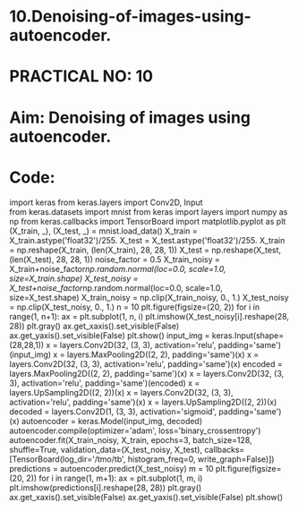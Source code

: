 # 10.Denoising-of-images-using-autoencoder.
# PRACTICAL NO: 10
# Aim: Denoising of images using autoencoder.
# Code:

import keras
from keras.layers import Conv2D, Input   
from keras.datasets import mnist
from keras import layers
import numpy as np
from keras.callbacks import TensorBoard
import matplotlib.pyplot as plt
(X_train, _), (X_test, _) = mnist.load_data()
X_train = X_train.astype('float32')/255.
X_test = X_test.astype('float32')/255.
X_train = np.reshape(X_train, (len(X_train), 28, 28, 1))
X_test = np.reshape(X_test, (len(X_test), 28, 28, 1))
noise_factor = 0.5
X_train_noisy = X_train+noise_factor*np.random.normal(loc=0.0, scale=1.0, size=X_train.shape)
X_test_noisy = X_test+noise_factor*np.random.normal(loc=0.0, scale=1.0, size=X_test.shape)
X_train_noisy = np.clip(X_train_noisy, 0., 1.)
X_test_noisy = np.clip(X_test_noisy, 0., 1.)
n = 10
plt.figure(figsize=(20, 2))
for i in range(1, n+1):
    ax = plt.subplot(1, n, i)
    plt.imshow(X_test_noisy[i].reshape(28, 28))
    plt.gray()
    ax.get_xaxis().set_visible(False)
    ax.get_yaxis().set_visible(False)
plt.show()
input_img = keras.Input(shape=(28,28,1))
x = layers.Conv2D(32, (3, 3), activation='relu', padding='same')(input_img)
x = layers.MaxPooling2D((2, 2), padding='same')(x)
x = layers.Conv2D(32, (3, 3), activation='relu', padding='same')(x)
encoded = layers.MaxPooling2D((2, 2), padding='same')(x)
x = layers.Conv2D(32, (3, 3), activation='relu', padding='same')(encoded)
x = layers.UpSampling2D((2, 2))(x)
x = layers.Conv2D(32, (3, 3), activation='relu', padding='same')(x)
x = layers.UpSampling2D((2, 2))(x)
decoded = layers.Conv2D(1, (3, 3), activation='sigmoid', padding='same')(x)
autoencoder = keras.Model(input_img, decoded)
autoencoder.compile(optimizer='adam', loss='binary_crossentropy')
autoencoder.fit(X_train_noisy, X_train, epochs=3, batch_size=128, shuffle=True, validation_data=(X_test_noisy, X_test), callbacks=[TensorBoard(log_dir='/tmo/tb', histogram_freq=0, write_graph=False)])
predictions = autoencoder.predict(X_test_noisy)
m = 10
plt.figure(figsize=(20, 2))
for i in range(1, m+1):
    ax = plt.subplot(1, m, i)
    plt.imshow(predictions[i].reshape(28, 28))
    plt.gray()
    ax.get_xaxis().set_visible(False)
    ax.get_yaxis().set_visible(False)
plt.show()

